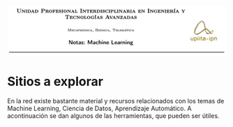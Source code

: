 ![](https://raw.githubusercontent.com/rafneta/RNlibro/master/imagenes/banner.png)


# Sitios a explorar 

En la red existe bastante material y recursos relacionados con los temas de Machine Learning, Ciencia de Datos, Aprendizaje Automático. A acontinuación se dan algunos de las herramientas, que pueden ser útiles.

